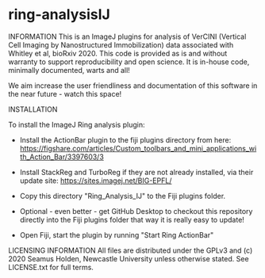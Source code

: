 # ring-analysisIJ

INFORMATION This is an ImageJ plugins for analysis of VerCINI (Vertical Cell Imaging by Nanostructured Immobilization) data associated with Whitley et al, bioRxiv 2020. This code is provided as is and without warranty to support reproducibility and open science. It is in-house code, minimally documented, warts and all!

We aim increase the user friendliness and documentation of this software in the near future - watch this space!

INSTALLATION

To install the ImageJ Ring analysis plugin:

- Install the ActionBar plugin to the fiji plugins directory from here:
https://figshare.com/articles/Custom_toolbars_and_mini_applications_with_Action_Bar/3397603/3
- Install StackReg and TurboReg if they are not already installed, via their
  update site: https://sites.imagej.net/BIG-EPFL/

- Copy this directory "Ring_Analysis_IJ" to the Fiji plugins folder. 
- Optional - even better - get GitHub Desktop to checkout this repository directly into the Fiji plugins folder that way it is really easy to update!

- Open Fiji, start the plugin by running "Start Ring ActionBar"

LICENSING INFORMATION All files are distributed under the GPLv3 and (c) 2020 Seamus Holden, Newcastle University unless otherwise stated. See LICENSE.txt for full terms.

